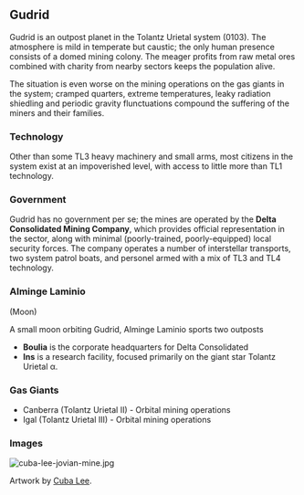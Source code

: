 ## Gudrid

Gudrid is an outpost planet in the Tolantz Urietal system (0103). The atmosphere is mild in temperate but caustic; the only human presence consists of a domed mining colony. The meager profits from raw metal ores combined with charity from nearby sectors keeps the population alive.

The situation is even worse on the mining operations on the gas giants in the system; cramped quarters, extreme temperatures, leaky radiation shiedling and periodic gravity flunctuations compound the suffering of the miners and their families.

### Technology

Other than some TL3 heavy machinery and small arms, most citizens in the system exist at an impoverished level, with access to little more than TL1 technology.

### Government

Gudrid has no government per se; the mines are operated by the **Delta Consolidated Mining Company**, which provides official representation in the sector, along with minimal (poorly-trained, poorly-equipped) local security forces. The company operates a number of interstellar transports, two system patrol boats, and personel armed with a mix of TL3 and TL4 technology.

### Alminge Laminio
(Moon)

A small moon orbiting Gudrid, Alminge Laminio sports two outposts

* **Boulia** is the corporate headquarters for Delta Consolidated
* **Ins** is a research facility, focused primarily on the giant star Tolantz Urietal α.

### Gas Giants

* Canberra (Tolantz Urietal II) - Orbital mining operations
* Igal (Tolantz Urietal III) - Orbital mining operations

### Images

![cuba-lee-jovian-mine.jpg](https://worknate.github.io/galactic-encyclopedia/assets/cuba-lee-jovian-mine.jpg)

Artwork by [Cuba Lee](https://www.artstation.com/cubalee).

